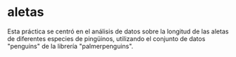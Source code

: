 # aletas
Esta práctica se centró en el análisis de datos sobre la longitud de las aletas de diferentes especies de pingüinos, utilizando el conjunto de datos "penguins" de la librería "palmerpenguins".
